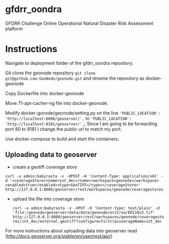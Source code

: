 # gfdrr_oondra
GFDRR Challenge Online Operational Natural Disaster Risk Assessment platform

# Instructions


Navigate to deployment folder of the gfdrr_oondra repository.

Git clone the geonode repository  `git clone git@github.com:GeoNode/geonode.git` and rename the repository as docker-geonode

Copy Dockerfile into docker-geonode

Move 71-apt-cacher-ng file into  docker-geonode.

Modify   docker-gonode/geonode/setting.py on the line  `'PUBLIC_LOCATION': 'http://localhost:8080/geoserver/',` to `'PUBLIC_LOCATION': 'http://localhost:8181/geoserver/',`; Since I am going to be forwarding port 80 to 8181 I change the public url to match my port.

Use docker-compose to build and start the containers.

## Uploading data to geoserver

* create a geotiff coverage store

 `curl -u admin:babyrasta -v -XPOST -H 'Content-Type: application/xml' -d '<coverageStore><name>int_dec</name><workspace>geonode</workspace> <enabled>true</enabled><type>GeoTIFF</type></coverageStore>' http://127.0.0.1:8080/geoserver/rest/workspaces/geonode/coveragestores`


* upload the file into coverage store

    `curl -u admin:babyrasta -v -XPUT -H 'Content-type: text/plain' -d 'file:/geonode/geoserver/data/data/geonode/eritrea/ERI10v3.tif' http://127.0.0.1:8080/geoserver/rest/workspaces/geonode/coveragestores/int_dec/external.geotiff?configure=first\&coverageName=int_dec`

 For more instructions about uploading data into geoserver read (http://docs.geoserver.org/stable/en/user/rest/api/)



